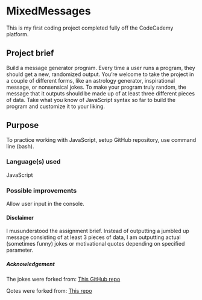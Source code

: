 # MixedMessages

This is my first coding project completed fully off the CodeCademy platform.

## Project brief

Build a message generator program. Every time a user runs a program, they should get a new, randomized output. You’re welcome to take the project in a couple of different forms, like an astrology generator, inspirational message, or nonsensical jokes. To make your program truly random, the message that it outputs should be made up of at least three different pieces of data. Take what you know of JavaScript syntax so far to build the program and customize it to your liking.

## Purpose

To practice working with JavaScript, setup GitHub repository, use command line (bash).

### Language(s) used

JavaScript

### Possible improvements

Allow user input in the console.

#### Disclaimer

I musunderstood the assignment brief. Instead of outputting a jumbled up message consisting of at least 3 pieces of data, I am outputting actual (sometimes funny) jokes or motivational quotes depending on specified parameter.

##### Acknowledgement

The jokes were forked from: 
[This GitHub repo](https://github.com/amoudgl/short-jokes-dataset "This GitHub repo")

Qotes were forked from: [This repo](https://gist.github.com/JakubPetriska/060958fd744ca34f099e947cd080b540)
